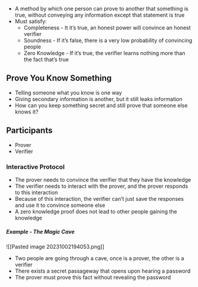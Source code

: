 - A method by which one person can prove to another that something is true, without conveying any information except that statement is true
- Must satisfy:
	- Completeness - It it’s true, an honest power will convince an honest verifier
	- Soundness - If it’s false, there is a very low probability of convincing people
	- Zero Knowledge - If it’s true, the verifier learns nothing more than the fact that’s true

## Prove You Know Something
- Telling someone what you know is one way
- Giving secondary information is another, but it still leaks information
- How can you keep something secret and still prove that someone else knows it?

## Participants
- Prover
- Verifier

### Interactive Protocol
- The prover needs to convince the verifier that they have the knowledge
- The verifier needs to interact with the prover, and the prover responds to this interaction
- Because of this interaction, the verifier can’t just save the responses and use it to convince someone else
- A zero knowledge proof does not lead to other people gaining the knowledge

##### Example - The Magic Cave

![[Pasted image 20231002194053.png]]

- Two people are going through a cave, once is a prover, the other is a verifier
- There exists a secret passageway that opens upon hearing a password
- The prover must prove this fact without revealing the password